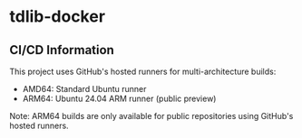 # tdlib-docker

## CI/CD Information

This project uses GitHub's hosted runners for multi-architecture builds:
- AMD64: Standard Ubuntu runner
- ARM64: Ubuntu 24.04 ARM runner (public preview)

Note: ARM64 builds are only available for public repositories using GitHub's hosted runners.
